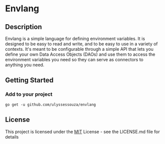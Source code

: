 # Envlang

## Description

Envlang is a simple language for defining environment variables. It is designed to be easy to read and write, and to be easy to use in a variety of contexts. 
It's meant to be configurable through a simple API that lets you define your own Data Access Objects (DAOs) and use them to access the environment variables you need so they can serve as connectors to anything you need.

## Getting Started

### Add to your project

```
go get -u github.com/ulyssessouza/envlang
```

## License

This project is licensed under the [MIT](LICENSE) License - see the LICENSE.md file for details